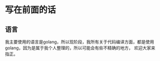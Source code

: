 # 写在前面的话

## 语言

我主要使用的语言是golang，所以现阶段，我所有关于代码编译方面，都是使用golang，因为是属于我个人整理的，所以可能会有些不精确的地方，
欢迎大家来指正。





